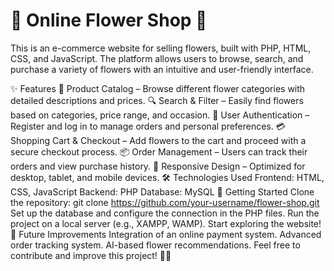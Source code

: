 # 🌸 Online Flower Shop 💐
This is an e-commerce website for selling flowers, built with PHP, HTML, CSS, and JavaScript. The platform allows users to browse, search, and purchase a variety of flowers with an intuitive and user-friendly interface.

✨ Features
🛒 Product Catalog – Browse different flower categories with detailed descriptions and prices.
🔍 Search & Filter – Easily find flowers based on categories, price range, and occasion.
👤 User Authentication – Register and log in to manage orders and personal preferences.
💳 Shopping Cart & Checkout – Add flowers to the cart and proceed with a secure checkout process.
📦 Order Management – Users can track their orders and view purchase history.
🎨 Responsive Design – Optimized for desktop, tablet, and mobile devices.
🛠️ Technologies Used
Frontend: HTML, CSS, JavaScript
Backend: PHP
Database: MySQL
🚀 Getting Started
Clone the repository:
git clone https://github.com/your-username/flower-shop.git
Set up the database and configure the connection in the PHP files.
Run the project on a local server (e.g., XAMPP, WAMP).
Start exploring the website!
📌 Future Improvements
Integration of an online payment system.
Advanced order tracking system.
AI-based flower recommendations.
Feel free to contribute and improve this project! 🌿🌷

